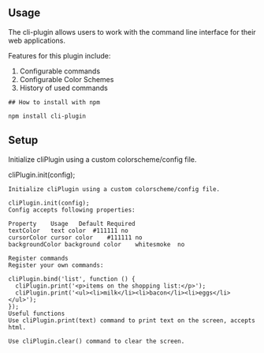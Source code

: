 ## Usage

The cli-plugin allows users to work with the command line interface for their web applications. 

Features for this plugin include: 

1) Configurable commands
2) Configurable Color Schemes
3) History of used commands 

```
## How to install with npm

npm install cli-plugin
```
## Setup

Initialize cliPlugin using a custom colorscheme/config file.

cliPlugin.init(config);
```
Initialize cliPlugin using a custom colorscheme/config file.

cliPlugin.init(config);
Config accepts following properties:

Property	Usage	Default	Required
textColor	text color	#111111	no
cursorColor	cursor color	#111111	no
backgroundColor	background color	whitesmoke	no

Register commands
Register your own commands:

cliPlugin.bind('list', function () {
  cliPlugin.print('<p>items on the shopping list:</p>');
  cliPlugin.print('<ul><li>milk</li><li>bacon</li><li>eggs</li></ul>');
});
Useful functions
Use cliPlugin.print(text) command to print text on the screen, accepts html.

Use cliPlugin.clear() command to clear the screen.